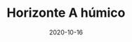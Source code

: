 ---
title: Horizonte A húmico
linktitle: Horizonte A húmico
toc: true
type: docs
date: "2020-10-16"
draft: true
menu:
  horizon:
    parent: Horizontes diagnósticos
    weight: 3
# Prev/next pager order (if `docs_section_pager` enabled in `params.toml`)
# weight: 1
---